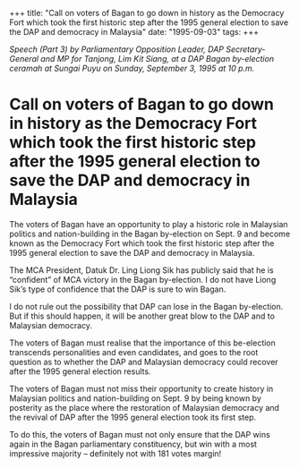 +++ 
title: "Call on voters of Bagan to go down in history as the Democracy Fort which took the first historic step after the 1995 general election to save the DAP and democracy in Malaysia"
date: "1995-09-03"
tags:
+++

_Speech (Part 3) by Parliamentary Opposition Leader, DAP Secretary-General and MP for Tanjong, Lim Kit Siang, at a DAP Bagan by-election ceramah at Sungai Puyu on Sunday, September 3, 1995 at 10 p.m._

# Call on voters of Bagan to go down in history as the Democracy Fort which took the first historic step after the 1995 general election to save the DAP and democracy in Malaysia

The voters of Bagan have an opportunity to play a historic role in Malaysian politics and nation-building in the Bagan by-election on Sept. 9 and become known as the Democracy Fort which took the first historic step after the 1995 general election to save the DAP and democracy in Malaysia.</u>

The MCA President, Datuk Dr. Ling Liong Sik has publicly said that he is “confident” of MCA victory in the Bagan by-election. I do not have Liong Sik’s type of confidence that the DAP is sure to win Bagan.

I do not rule out the possibility that DAP can lose in the Bagan by-election. But if this should happen, it will be another great blow to the DAP and to Malaysian democracy.

The voters of Bagan must realise that the importance of this be-election transcends personalities and even candidates, and goes to the root question as to whether the DAP and Malaysian democracy could recover after the 1995 general election results.

The voters of Bagan must not miss their opportunity to create history in Malaysian politics and nation-building on Sept. 9 by being known by posterity as the place where the restoration of Malaysian democracy and the revival of DAP after the 1995 general election took its first step.

To do this, the voters of Bagan must not only ensure that the DAP wins again in the Bagan parliamentary constituency, but win with a most impressive majority – definitely not with 181 votes margin!

 
